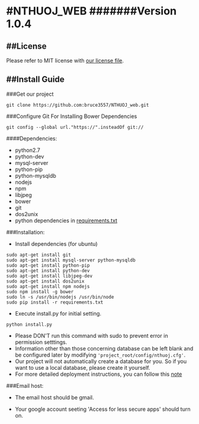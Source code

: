 #NTHUOJ_WEB
#######Version 1.0.4
=======

##License
---
Please refer to MIT license with [our license file](https://github.com/bruce3557/NTHUOJ_web/blob/master/LICENSE).

##Install Guide
---

###Get our project
```
git clone https://github.com:bruce3557/NTHUOJ_web.git
```

###Configure Git For Installing Bower Dependencies
```
git config --global url."https://".insteadOf git://
```

####Dependencies:
* python2.7
* python-dev
* mysql-server
* python-pip
* python-mysqldb
* nodejs
* npm
* libjpeg
* bower
* git
* dos2unix
* python dependencies in [requirements.txt](requirements.txt)

###Installation:
* Install dependencies (for ubuntu)
```
sudo apt-get install git
sudo apt-get install mysql-server python-mysqldb
sudo apt-get install python-pip
sudo apt-get install python-dev
sudo apt-get install libjpeg-dev
sudo apt-get install dos2unix
sudo apt-get install npm nodejs
sudo npm install -g bower
sudo ln -s /usr/bin/nodejs /usr/bin/node
sudo pip install -r requirements.txt
```

* Execute install.py for initial setting.
```
python install.py
```
* Please DON'T run this command with sudo to prevent error in permission setttings.
* Information other than those concerning database can be left blank and be configured later by modifying `'project_root/config/nthuoj.cfg'`.
* Our project will not automatically create a database for you. So if you want to use a local database, please create it yourself.
* For more detailed deployment instructions, you can follow this [note](https://gist.github.com/henryyang42/e70c7f444788e674c4da)

###Email host:
* The email host should be gmail.

* Your google account seeting 'Access for less secure apps' should turn on.
